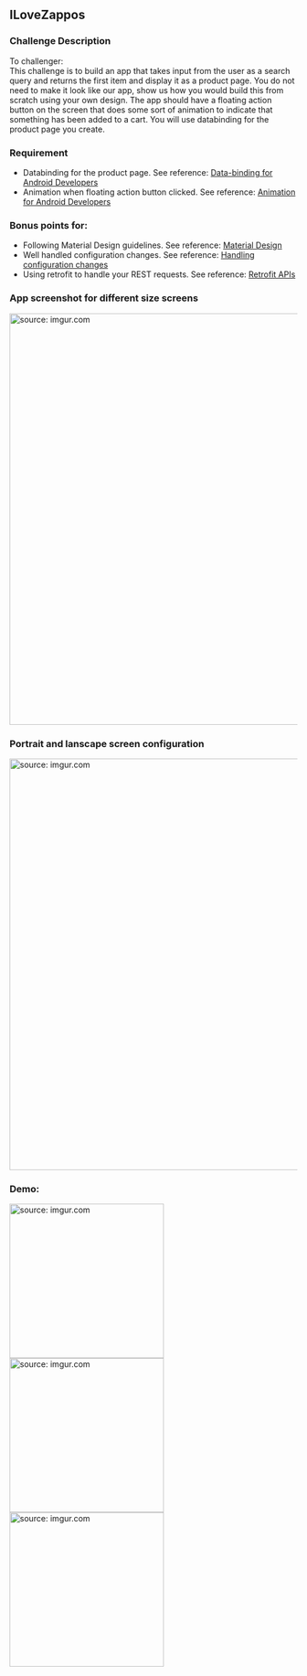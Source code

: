 ## ILoveZappos
### Challenge Description
To challenger: <br>
This challenge is to build an app that takes input from the user as a search query and returns the first item and display it as a product page. You do not need to make it look like our app, show us how you would build this from scratch using your own design. The app should have a floating action button on the screen that does some sort of animation to indicate that something has been added to a cart. You will use databinding for the product page you create.

### Requirement
- Databinding for the product page. See reference: [Data-binding for Android Developers](https://developer.android.com/topic/libraries/data-binding/index.html)
- Animation when floating action button clicked. See reference: [Animation for Android Developers](https://developer.android.com/training/animation/index.html)

### Bonus points for:
- Following Material Design guidelines. See reference: [Material Design](https://material.io/guidelines/)
- Well handled configuration changes. See reference: [Handling configuration changes](https://developer.android.com/guide/topics/resources/runtime-changes.html)
- Using retrofit to handle your REST requests. See reference: [Retrofit APIs](https://square.github.io/retrofit/)

### App screenshot for different size screens
<a href="http://imgur.com/oANu8AU"><img src="http://i.imgur.com/oANu8AU.png" title="source: imgur.com" width="720"/></a>

### Portrait and lanscape screen configuration
<a href="http://imgur.com/ArhhXtM"><img src="http://i.imgur.com/ArhhXtM.png" title="source: imgur.com" width="720"/></a>

### Demo: 
<a href="http://imgur.com/yJr8PIAh"><img src="http://i.imgur.com/yJr8PIAh.gif" title="source: imgur.com" width="270"/></a>
<a href="http://imgur.com/9ziV2nb"><img src="http://i.imgur.com/9ziV2nbh.gif" title="source: imgur.com" width="270"/></a>
<a href="http://imgur.com/bMqDbqA"><img src="http://i.imgur.com/bMqDbqAh.gif" title="source: imgur.com" width="270"/></a>
